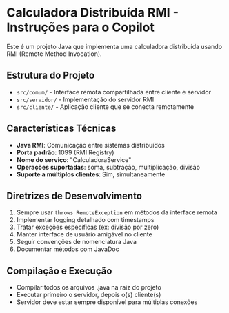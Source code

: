 <!-- Use this file to provide workspace-specific custom instructions to Copilot. For more details, visit https://code.visualstudio.com/docs/copilot/copilot-customization#_use-a-githubcopilotinstructionsmd-file -->

# Calculadora Distribuída RMI - Instruções para o Copilot

Este é um projeto Java que implementa uma calculadora distribuída usando RMI (Remote Method Invocation).

## Estrutura do Projeto

- `src/comum/` - Interface remota compartilhada entre cliente e servidor
- `src/servidor/` - Implementação do servidor RMI
- `src/cliente/` - Aplicação cliente que se conecta remotamente

## Características Técnicas

- **Java RMI**: Comunicação entre sistemas distribuídos
- **Porta padrão**: 1099 (RMI Registry)
- **Nome do serviço**: "CalculadoraService"
- **Operações suportadas**: soma, subtração, multiplicação, divisão
- **Suporte a múltiplos clientes**: Sim, simultaneamente

## Diretrizes de Desenvolvimento

1. Sempre usar `throws RemoteException` em métodos da interface remota
2. Implementar logging detalhado com timestamps
3. Tratar exceções específicas (ex: divisão por zero)
4. Manter interface de usuário amigável no cliente
5. Seguir convenções de nomenclatura Java
6. Documentar métodos com JavaDoc

## Compilação e Execução

- Compilar todos os arquivos .java na raiz do projeto
- Executar primeiro o servidor, depois o(s) cliente(s)
- Servidor deve estar sempre disponível para múltiplas conexões
